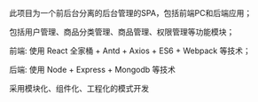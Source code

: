 此项目为一个前后台分离的后台管理的SPA，包括前端PC和后端应用；


包括用户管理、商品分类管理、商品管理、权限管理等功能模块；


前端: 使用 React 全家桶 + Antd + Axios + ES6 + Webpack 等技术；


后端: 使用 Node + Express + Mongodb 等技术


采用模块化、组件化、工程化的模式开发

